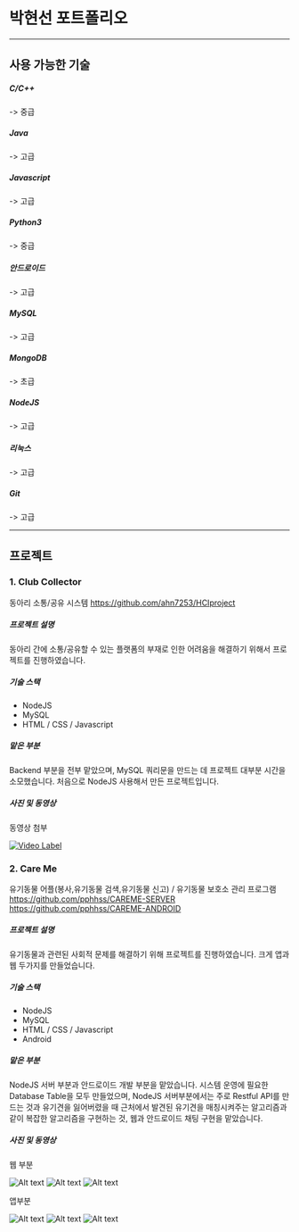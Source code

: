 # 박현선 포트폴리오


*****
## 사용 가능한 기술

##### C/C++
-> 중급
##### Java 
-> 고급
##### Javascript
-> 고급
##### Python3
-> 중급
##### 안드로이드
-> 고급
##### MySQL
-> 고급
##### MongoDB
-> 초급
##### NodeJS 
-> 고급
##### 리눅스
-> 고급
##### Git
-> 고급


****
## 프로젝트

### 1. Club Collector
 
동아리 소통/공유 시스템
<https://github.com/ahn7253/HCIproject>

##### 프로젝트 설명

동아리 간에 소통/공유할 수 있는 플랫폼의 부재로 인한 어려움을 해결하기 위해서 프로젝트를 진행하였습니다.

##### 기술 스택

- NodeJS
- MySQL
- HTML / CSS / Javascript

##### 맡은 부분

Backend 부분을 전부 맡았으며, MySQL 쿼리문을 만드는 데 프로젝트 대부분 시간을 소모했습니다. 처음으로 NodeJS 사용해서 만든 프로젝트입니다.

##### 사진 및 동영상

동영상 첨부

[![Video Label](https://i.ytimg.com/vi/vHOHErQ6mBA/hqdefault.jpg)](https://youtu.be/vHOHErQ6mBA) 



### 2. Care Me
 
유기동물 어플(봉사,유기동물 검색,유기동물 신고) / 유기동물 보호소 관리 프로그램
<https://github.com/pphhss/CAREME-SERVER>
<https://github.com/pphhss/CAREME-ANDROID>

##### 프로젝트 설명

유기동물과 관련된 사회적 문제를 해결하기 위해 프로젝트를 진행하였습니다. 크게 앱과 웹 두가지를 만들었습니다.

##### 기술 스택

- NodeJS
- MySQL
- HTML / CSS / Javascript
- Android

##### 맡은 부분

NodeJS 서버 부분과 안드로이드 개발 부분을 맡았습니다. 시스템 운영에 필요한 Database Table을 모두 만들었으며, NodeJS 서버부분에서는 주로 Restful API를 만드는 것과 유기견을 잃어버렸을 때 근처에서 발견된 유기견을 매칭시켜주는 알고리즘과 같이 복잡한 알고리즘을 구현하는 것, 웹과 안드로이드 채팅 구현을 맡았습니다. 

##### 사진 및 동영상

웹 부분

![Alt text](/img/adminanimal.png "유기동물 관리하는 기능")
![Alt text](/img/schedule.png "유기동물 스케쥴을 확인할 수 있는 기능")
![Alt text](/img/chatting_web.png "보호소쪽에서 사용자에게 채팅을 할수 있는 기능")

앱부분

![Alt text](/img/search.png "잃어버린 동물을 찾을 수 있는 기능")
![Alt text](/img/shelterinfo.png "어플쪽에서 보호소 정보 확인가능")
![Alt text](/img/chatting_android.jpg "어플 채팅화면")